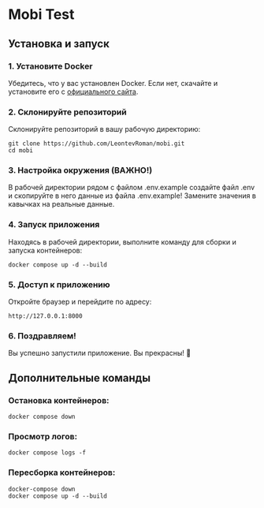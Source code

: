 # Mobi Test

## Установка и запуск

### 1. Установите Docker
Убедитесь, что у вас установлен Docker. Если нет, скачайте и установите его с [официального сайта](https://www.docker.com/).

### 2. Склонируйте репозиторий
Склонируйте репозиторий в вашу рабочую директорию:
```
git clone https://github.com/LeontevRoman/mobi.git
cd mobi
```

### 3. Настройка окружения (ВАЖНО!)
В рабочей директории рядом с файлом .env.example создайте файл .env и скопируйте в него данные из файла .env.example! 
Замените значения в кавычках на реальные данные.

### 4. Запуск приложения
Находясь в рабочей директории, выполните команду для сборки и запуска контейнеров:
```
docker compose up -d --build
```

### 5. Доступ к приложению
Откройте браузер и перейдите по адресу:
```
http://127.0.0.1:8000
```

### 6. Поздравляем!
Вы успешно запустили приложение. Вы прекрасны! 🎉


## Дополнительные команды
### Остановка контейнеров:
```
docker compose down
```

### Просмотр логов:
```
docker compose logs -f
```

### Пересборка контейнеров:
```
docker-compose down
docker compose up -d --build
```
